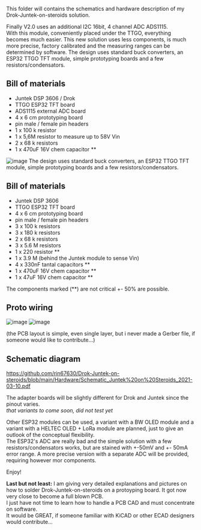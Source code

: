 
This folder will contains the schematics and hardware description of my Drok-Juntek-on-steroids solution.   

Finally V2.0 uses an additional I2C 16bit, 4 channel ADC  ADS1115.  
With this module, conveniently placed under the TTGO, everything becomes much easier.
This new solution uses less components, is much more precise, factory calibrated and the measuring ranges can be determined by software.
The design uses standard buck converters, an ESP32 TTGO TFT module, simple prototyping boards and a few resistors/condensators. 

 ## Bill of materials

- Juntek DSP 3606 / Drok 
- TTGO ESP32 TFT board
- ADS1115 external ADC board
- 4 x 6 cm prototyping board
- pin male / female pin headers
- 1 x 100 k resistor
- 1 x 5,6M resistor to measure up to 58V Vin
- 2 x 68 k resistors
- 1 x 470uF 16V chem capacitor **

![image](https://user-images.githubusercontent.com/14197155/111845232-bbe2a780-8904-11eb-99dd-2d354bb2c001.png)
The design uses standard buck converters, an ESP32 TTGO TFT module, simple prototyping boards and a few resistors/condensators.



 ## Bill of materials

- Juntek DSP 3606
- TTGO ESP32 TFT board
- 4 x 6 cm prototyping board
- pin male / female pin headers
- 3 x 100 k resistors
- 3 x 180 k resistors
- 2 x 68 k resistors
- 3 x 5.6 M resistors
- 1 x 220 resistor **
- 1 x 3.9 M (behind the Juntek module to sense Vin)
- 4 x 330nF tantal capacitors **
- 1 x 470uF 16V chem capacitor **
- 1 x 47uF 16V chem capacitor **

The components marked (**) are not critical +- 50% are possible.

## Proto wiring
![image](https://user-images.githubusercontent.com/14197155/111206570-d34e2780-85c8-11eb-8fb4-a482fadf0cb9.png) 
![image](https://user-images.githubusercontent.com/14197155/111217876-59bd3600-85d6-11eb-8595-dd1af2165e28.png)

(the PCB layout is simple, even single layer, but i never made a Gerber file, if someone would like to contribute...)   


## Schematic diagram
https://github.com/rin67630/Drok-Juntek-on-steroids/blob/main/Hardware/Schematic_Juntek%20on%20Steroids_2021-03-10.pdf

The adapter boards will be slightly different for Drok and Juntek since the pinout varies.  
*that variants to come soon, did not test yet*

Other ESP32 modules can be used, a variant with a BW OLED module and a variant with a HELTEC OLED + LoRa module are  planned, just to give an outlook of the conceptual flexibility.  
The ESP32's ADC are really bad and the simple solution with a few resistors/condensators works, but are stained with +-50mV and +- 50mA error range.
A more precise version with a separate ADC will be provided, requiring however mor components.

Enjoy!

**Last but not least:**
I am giving very detailed explanations and pictures on how to solder Drok-Juntek-on-steroids on a protoyping board. It got now very close to become a full blown PCB.  
I just have not time to learn how to handle a PCB CAD and must concentrate on software.  
It would be GREAT, if someone familiar with KiCAD or other ECAD designers would contribute...
